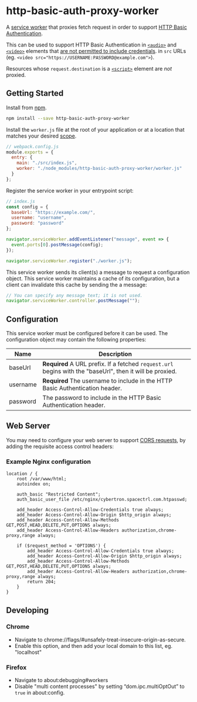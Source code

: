 # http-basic-auth-proxy-worker

A [service worker](https://developer.mozilla.org/en-US/docs/Web/API/Service_Worker_API) that proxies fetch request in
order to support
[HTTP Basic Authentication](https://developer.mozilla.org/en-US/docs/Web/HTTP/Authentication#Basic_authentication_scheme).

This can be used to support HTTP Basic Authentication in
[`<audio>`](https://developer.mozilla.org/en-US/docs/Web/HTML/Element/audio) and
[`<video>`](https://developer.mozilla.org/en-US/docs/Web/HTML/Element/video) elements that
[are not permitted to include credentials](https://developer.mozilla.org/en-US/docs/Web/HTTP/Authentication#Access_using_credentials_in_the_URL).
in `src` URLs (eg. `<video src="https://USERNAME:PASSWORD@example.com">`).

Resources whose `request.destination` is a [`<script>`](https://developer.mozilla.org/en-US/docs/Web/HTML/Element/script)
element are _not_ proxied.

## Getting Started

Install from [npm](https://www.npmjs.com/package/http-basic-auth-proxy-worker).

```bash
npm install --save http-basic-auth-proxy-worker
```

Install the `worker.js` file at the root of your application or at a location that matches your desired
[scope](https://developer.mozilla.org/en-US/docs/Web/API/ServiceWorkerRegistration/scope).

```javascript
// webpack.config.js
module.exports = {
  entry: {
    main: "./src/index.js",
    worker: "./node_modules/http-basic-auth-proxy-worker/worker.js"
  }
};
```

Register the service worker in your entrypoint script:

```javascript
// index.js
const config = {
  baseUrl: "https://example.com/",
  username: "username",
  password: "password"
};

navigator.serviceWorker.addEventListener("message", event => {
  event.ports[0].postMessage(config);
});

navigator.serviceWorker.register("./worker.js");
```

This service worker sends its client(s) a message to request a configuration object.
This service worker maintains a cache of its configuration, but a client can invalidate this cache by sending the
a message:

```javascript
// You can specify any message text; it is not used.
navigator.serviceWorker.controller.postMessage("");
```

## Configuration

This service worker must be configured before it can be used.
The configuration object may contain the following properties:

| Name     | Description                                                                                               |
| -------- | --------------------------------------------------------------------------------------------------------- |
| baseUrl  | **Required** A URL prefix. If a fetched `request.url` begins with the "baseUrl", then it will be proxied. |
| username | **Required** The username to include in the HTTP Basic Authentication header.                             |
| password | The password to include in the HTTP Basic Authentication header.                                          |

## Web Server

You may need to configure your web server to support [CORS requests](https://developer.mozilla.org/en-US/docs/Web/HTTP/CORS),
by adding the requisite access control headers:

### Example Nginx configuration

```
location / {
    root /var/www/html;
    autoindex on;

    auth_basic "Restricted Content";
    auth_basic_user_file /etc/nginx/cybertron.spacectrl.com.htpasswd;

    add_header Access-Control-Allow-Credentials true always;
    add_header Access-Control-Allow-Origin $http_origin always;
    add_header Access-Control-Allow-Methods GET,POST,HEAD,DELETE,PUT,OPTIONS always;
    add_header Access-Control-Allow-Headers authorization,chrome-proxy,range always;

    if ($request_method = 'OPTIONS') {
        add_header Access-Control-Allow-Credentials true always;
        add_header Access-Control-Allow-Origin $http_origin always;
        add_header Access-Control-Allow-Methods GET,POST,HEAD,DELETE,PUT,OPTIONS always;
        add_header Access-Control-Allow-Headers authorization,chrome-proxy,range always;
        return 204;
    }
}
```

## Developing

### Chrome

- Navigate to chrome://flags/#unsafely-treat-insecure-origin-as-secure.
- Enable this option, and then add your local domain to this list, eg. "localhost"

### Firefox

- Navigate to about:debugging#workers
- Disable "multi content processes" by setting “dom.ipc.multiOptOut” to `true` in about:config.

